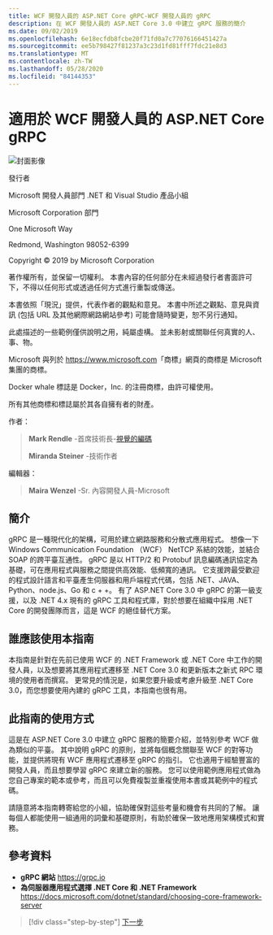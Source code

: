 ```yaml
---
title: WCF 開發人員的 ASP.NET Core gRPC-WCF 開發人員的 gRPC
description: 在 WCF 開發人員的 ASP.NET Core 3.0 中建立 gRPC 服務的簡介
ms.date: 09/02/2019
ms.openlocfilehash: 6e18ecfdb8fcbe20f71fd0a7c77076166451427a
ms.sourcegitcommit: ee5b798427f81237a3c23d1fd81fff7fdc21e8d3
ms.translationtype: MT
ms.contentlocale: zh-TW
ms.lasthandoff: 05/28/2020
ms.locfileid: "84144353"
---
```

# <a name="aspnet-core-grpc-for-wcf-developers"></a>適用於 WCF 開發人員的 ASP.NET Core gRPC

![封面影像](./media/cover.png)

發行者

Microsoft 開發人員部門 .NET 和 Visual Studio 產品小組

Microsoft Corporation 部門

One Microsoft Way

Redmond, Washington 98052-6399

Copyright © 2019 by Microsoft Corporation

著作權所有，並保留一切權利。 本書內容的任何部分在未經過發行者書面許可下，不得以任何形式或透過任何方式進行重製或傳送。

本書依照「現況」提供，代表作者的觀點和意見。 本書中所述之觀點、意見與資訊 (包括 URL 及其他網際網路網站參考) 可能會隨時變更，恕不另行通知。

此處描述的一些範例僅供說明之用，純屬虛構。 並未影射或關聯任何真實的人、事、物。

Microsoft 與列於 <https://www.microsoft.com>「商標」網頁的商標是 Microsoft 集團的商標。

Docker whale 標誌是 Docker，Inc. 的注冊商標，由許可權使用。

所有其他商標和標誌屬於其各自擁有者的財產。

作者：

> **Mark Rendle** -首席技術長-[視覺的編碼](https://visualrecode.com)
>
> **Miranda Steiner** -技術作者

編輯器：

> **Maira Wenzel** -Sr. 內容開發人員-Microsoft

## <a name="introduction"></a>簡介

gRPC 是一種現代化的架構，可用於建立網路服務和分散式應用程式。 想像一下 Windows Communication Foundation （WCF） NetTCP 系結的效能，並結合 SOAP 的跨平臺互通性。 gRPC 是以 HTTP/2 和 Protobuf 訊息編碼通訊協定為基礎，可在應用程式與服務之間提供高效能、低頻寬的通訊。 它支援跨最受歡迎的程式設計語言和平臺產生伺服器和用戶端程式代碼，包括 .NET、JAVA、Python、node.js、Go 和 c + +。 有了 ASP.NET Core 3.0 中 gRPC 的第一級支援，以及 .NET 4.x 現有的 gRPC 工具和程式庫，對於想要在組織中採用 .NET Core 的開發團隊而言，這是 WCF 的絕佳替代方案。

## <a name="who-should-use-this-guide"></a>誰應該使用本指南

本指南是針對在先前已使用 WCF 的 .NET Framework 或 .NET Core 中工作的開發人員，以及想要將其應用程式遷移至 .NET Core 3.0 和更新版本之新式 RPC 環境的使用者而撰寫。 更常見的情況是，如果您要升級或考慮升級至 .NET Core 3.0，而您想要使用內建的 gRPC 工具，本指南也很有用。

## <a name="how-you-can-use-this-guide"></a>此指南的使用方式

這是在 ASP.NET Core 3.0 中建立 gRPC 服務的簡要介紹，並特別參考 WCF 做為類似的平臺。 其中說明 gRPC 的原則，並將每個概念關聯至 WCF 的對等功能，並提供將現有 WCF 應用程式遷移至 gRPC 的指引。 它也適用于經驗豐富的開發人員，而且想要學習 gRPC 來建立新的服務。 您可以使用範例應用程式做為您自己專案的範本或參考，而且可以免費複製並重複使用本書或其範例中的程式碼。

請隨意將本指南轉寄給您的小組，協助確保對這些考量和機會有共同的了解。 讓每個人都能使用一組通用的詞彙和基礎原則，有助於確保一致地應用架構模式和實務。

## <a name="references"></a>參考資料

- **gRPC 網站**
  <https://grpc.io>
- **為伺服器應用程式選擇 .NET Core 和 .NET Framework**
  <https://docs.microsoft.com/dotnet/standard/choosing-core-framework-server>

>[!div class="step-by-step"]
>[下一步](introduction.md)
